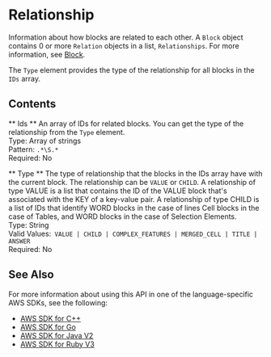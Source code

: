 # Relationship<a name="API_Relationship"></a>

Information about how blocks are related to each other\. A `Block` object contains 0 or more `Relation` objects in a list, `Relationships`\. For more information, see [Block](API_Block.md)\.

The `Type` element provides the type of the relationship for all blocks in the `IDs` array\. 

## Contents<a name="API_Relationship_Contents"></a>

 ** Ids **   <a name="Textract-Type-Relationship-Ids"></a>
An array of IDs for related blocks\. You can get the type of the relationship from the `Type` element\.  
Type: Array of strings  
Pattern: `.*\S.*`   
Required: No

 ** Type **   <a name="Textract-Type-Relationship-Type"></a>
The type of relationship that the blocks in the IDs array have with the current block\. The relationship can be `VALUE` or `CHILD`\. A relationship of type VALUE is a list that contains the ID of the VALUE block that's associated with the KEY of a key\-value pair\. A relationship of type CHILD is a list of IDs that identify WORD blocks in the case of lines Cell blocks in the case of Tables, and WORD blocks in the case of Selection Elements\.  
Type: String  
Valid Values:` VALUE | CHILD | COMPLEX_FEATURES | MERGED_CELL | TITLE | ANSWER`   
Required: No

## See Also<a name="API_Relationship_SeeAlso"></a>

For more information about using this API in one of the language\-specific AWS SDKs, see the following:
+  [AWS SDK for C\+\+](https://docs.aws.amazon.com/goto/SdkForCpp/textract-2018-06-27/Relationship) 
+  [AWS SDK for Go](https://docs.aws.amazon.com/goto/SdkForGoV1/textract-2018-06-27/Relationship) 
+  [AWS SDK for Java V2](https://docs.aws.amazon.com/goto/SdkForJavaV2/textract-2018-06-27/Relationship) 
+  [AWS SDK for Ruby V3](https://docs.aws.amazon.com/goto/SdkForRubyV3/textract-2018-06-27/Relationship) 